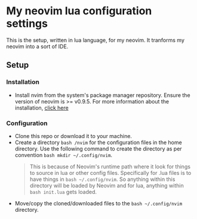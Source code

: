 # My neovim lua configuration settings

This is the setup, written in lua language, for my neovim. It tranforms my neovim into a sort of IDE.

## Setup
### Installation
- Install nvim from the system's package manager repository. Ensure the version of neovim is >= v0.9.5. For more information about the installation, [click here](https://github.com/neovim/neovim/blob/master/INSTALL.md)
### Configuration
- Clone this repo or download it to your machine.
- Create a directory ```bash /nvim``` for the configuration files in the home directory. Use the following command to create the directory as per convention ```bash mkdir ~/.config/nvim```.
  > This is because of Neovim's runtime path where it look for things to source in lua or other config files. Specifically for .lua files is to have things in ```bash ~/.config/nvim```. So anything within this directory will be loaded by Neovim and for lua, anything within ```bash init.lua``` gets loaded.
- Move/copy the cloned/downloaded files to the ```bash ~/.config/nvim``` directory.
